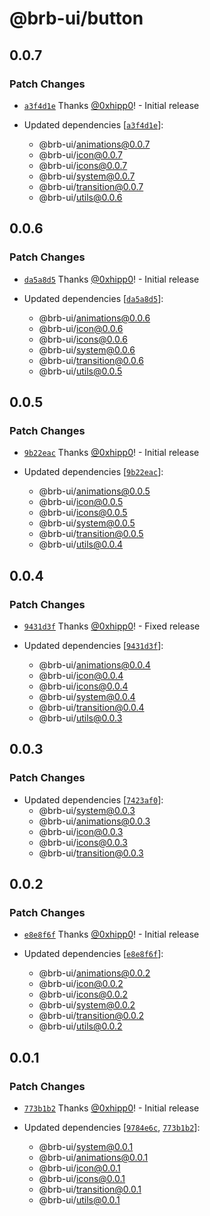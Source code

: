 # @brb-ui/button

## 0.0.7

### Patch Changes

- [`a3f4d1e`](https://github.com/brb-tech/brb-ui/commit/a3f4d1e0989377b7ee5ff435a7ad78f2adc47c71) Thanks [@0xhipp0](https://github.com/0xhipp0)! - Initial release

- Updated dependencies [[`a3f4d1e`](https://github.com/brb-tech/brb-ui/commit/a3f4d1e0989377b7ee5ff435a7ad78f2adc47c71)]:
  - @brb-ui/animations@0.0.7
  - @brb-ui/icon@0.0.7
  - @brb-ui/icons@0.0.7
  - @brb-ui/system@0.0.7
  - @brb-ui/transition@0.0.7
  - @brb-ui/utils@0.0.6

## 0.0.6

### Patch Changes

- [`da5a8d5`](https://github.com/brb-tech/brb-ui/commit/da5a8d56beacf9d1aed371c10f2d25e0bbd30f59) Thanks [@0xhipp0](https://github.com/0xhipp0)! - Initial release

- Updated dependencies [[`da5a8d5`](https://github.com/brb-tech/brb-ui/commit/da5a8d56beacf9d1aed371c10f2d25e0bbd30f59)]:
  - @brb-ui/animations@0.0.6
  - @brb-ui/icon@0.0.6
  - @brb-ui/icons@0.0.6
  - @brb-ui/system@0.0.6
  - @brb-ui/transition@0.0.6
  - @brb-ui/utils@0.0.5

## 0.0.5

### Patch Changes

- [`9b22eac`](https://github.com/brb-tech/brb-ui/commit/9b22eac2f6a7d88f0eb8f31f12a4d7f73fe8e389) Thanks [@0xhipp0](https://github.com/0xhipp0)! - Initial release

- Updated dependencies [[`9b22eac`](https://github.com/brb-tech/brb-ui/commit/9b22eac2f6a7d88f0eb8f31f12a4d7f73fe8e389)]:
  - @brb-ui/animations@0.0.5
  - @brb-ui/icon@0.0.5
  - @brb-ui/icons@0.0.5
  - @brb-ui/system@0.0.5
  - @brb-ui/transition@0.0.5
  - @brb-ui/utils@0.0.4

## 0.0.4

### Patch Changes

- [`9431d3f`](https://github.com/brb-tech/brb-ui/commit/9431d3fc6e0db2609e38852d570e59f85a2c5117) Thanks [@0xhipp0](https://github.com/0xhipp0)! - Fixed release

- Updated dependencies [[`9431d3f`](https://github.com/brb-tech/brb-ui/commit/9431d3fc6e0db2609e38852d570e59f85a2c5117)]:
  - @brb-ui/animations@0.0.4
  - @brb-ui/icon@0.0.4
  - @brb-ui/icons@0.0.4
  - @brb-ui/system@0.0.4
  - @brb-ui/transition@0.0.4
  - @brb-ui/utils@0.0.3

## 0.0.3

### Patch Changes

- Updated dependencies [[`7423af0`](https://github.com/brb-tech/brb-ui/commit/7423af06d4dc96ee4babc7bd5ddba59d03716322)]:
  - @brb-ui/system@0.0.3
  - @brb-ui/animations@0.0.3
  - @brb-ui/icon@0.0.3
  - @brb-ui/icons@0.0.3
  - @brb-ui/transition@0.0.3

## 0.0.2

### Patch Changes

- [`e8e8f6f`](https://github.com/brb-tech/brb-ui/commit/e8e8f6fdf392d0d5a49dc47404b97e5c84a9b718) Thanks [@0xhipp0](https://github.com/0xhipp0)! - Initial release

- Updated dependencies [[`e8e8f6f`](https://github.com/brb-tech/brb-ui/commit/e8e8f6fdf392d0d5a49dc47404b97e5c84a9b718)]:
  - @brb-ui/animations@0.0.2
  - @brb-ui/icon@0.0.2
  - @brb-ui/icons@0.0.2
  - @brb-ui/system@0.0.2
  - @brb-ui/transition@0.0.2
  - @brb-ui/utils@0.0.2

## 0.0.1

### Patch Changes

- [`773b1b2`](https://github.com/brb-tech/brb-ui/commit/773b1b27cd9f06e6397bef0ce548afcc817c7f4f) Thanks [@0xhipp0](https://github.com/0xhipp0)! - Initial release

- Updated dependencies [[`9784e6c`](https://github.com/brb-tech/brb-ui/commit/9784e6c20f58f7aca2ebbad7f1c15bfaa259597a), [`773b1b2`](https://github.com/brb-tech/brb-ui/commit/773b1b27cd9f06e6397bef0ce548afcc817c7f4f)]:
  - @brb-ui/system@0.0.1
  - @brb-ui/animations@0.0.1
  - @brb-ui/icon@0.0.1
  - @brb-ui/icons@0.0.1
  - @brb-ui/transition@0.0.1
  - @brb-ui/utils@0.0.1
